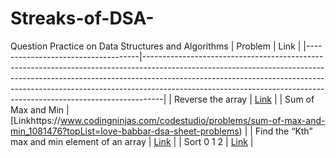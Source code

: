 # Streaks-of-DSA-
Question Practice on Data Structures and Algorithms
| Problem                            | Link                                                                                                                                                                                                                                                                                                                   |
|------------------------------------|-----------------------------------------------------------------------------------------------------------------------------------------------------------------------------------------------------------------------------------------------------------------------------------------------------------------------------|
| Reverse the array                     | [Link](https://www.codingninjas.com/codestudio/problems/reverse-the-array_1262298?topList=love-babbar-dsa-sheet-problems)                                                                                                                                                                                                                                                                        |
| Sum of Max and Min          | [Linkhttps://www.codingninjas.com/codestudio/problems/sum-of-max-and-min_1081476?topList=love-babbar-dsa-sheet-problems)                                                                                                                                                                                                                                                            |
| Find the “Kth” max and min element of an array | [Link](https://www.codingninjas.com/codestudio/problems/kth-smallest-and-largest-element-of-array_1115488?topList=love-babbar-dsa-sheet-problems)                                                                                                                                                                                                                                             |
| Sort 0 1 2          | [Link](https://www.codingninjas.com/codestudio/problems/sort-0-1-2_631055?topList=love-babbar-dsa-sheet-problems)                                                                                                                                                                                                                                                              |

